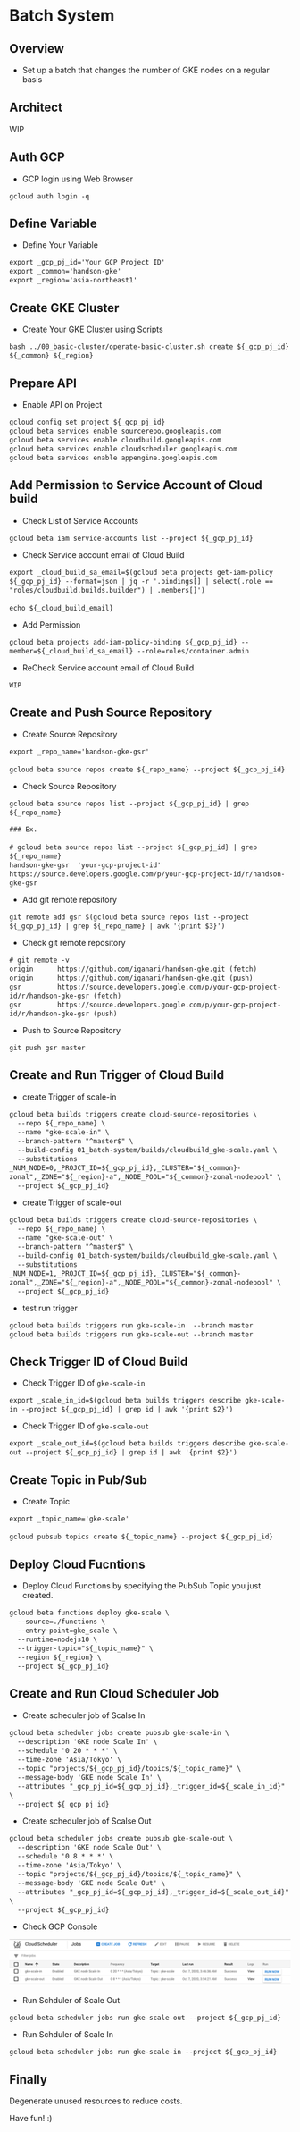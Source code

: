 # Batch System

## Overview

+ Set up a batch that changes the number of GKE nodes on a regular basis

## Architect

WIP

## Auth GCP

+ GCP login using Web Browser

```
gcloud auth login -q
```

## Define Variable

+ Define Your Variable

```
export _gcp_pj_id='Your GCP Project ID'
export _common='handson-gke'
export _region='asia-northeast1'
```

## Create GKE Cluster

+ Create Your GKE Cluster using Scripts

```
bash ../00_basic-cluster/operate-basic-cluster.sh create ${_gcp_pj_id} ${_common} ${_region}
```

## Prepare API

+ Enable API on Project

```
gcloud config set project ${_gcp_pj_id}
gcloud beta services enable sourcerepo.googleapis.com
gcloud beta services enable cloudbuild.googleapis.com
gcloud beta services enable cloudscheduler.googleapis.com
gcloud beta services enable appengine.googleapis.com
```

## Add Permission to Service Account of Cloud build

+ Check List of Service Accounts

```
gcloud beta iam service-accounts list --project ${_gcp_pj_id}
```

+ Check Service account email of Cloud Build

```
export _cloud_build_sa_email=$(gcloud beta projects get-iam-policy ${_gcp_pj_id} --format=json | jq -r '.bindings[] | select(.role == "roles/cloudbuild.builds.builder") | .members[]')

echo ${_cloud_build_email}
```

+ Add Permission

```
gcloud beta projects add-iam-policy-binding ${_gcp_pj_id} --member=${_cloud_build_sa_email} --role=roles/container.admin
```

+ ReCheck Service account email of Cloud Build

```
WIP
```

## Create and Push Source Repository

+ Create Source Repository

```
export _repo_name='handson-gke-gsr'

gcloud beta source repos create ${_repo_name} --project ${_gcp_pj_id}
```

+ Check Source Repository

```
gcloud beta source repos list --project ${_gcp_pj_id} | grep ${_repo_name}
```
```
### Ex.

# gcloud beta source repos list --project ${_gcp_pj_id} | grep ${_repo_name}
handson-gke-gsr  'your-gcp-project-id'  https://source.developers.google.com/p/your-gcp-project-id/r/handson-gke-gsr
```

+ Add git remote repository

```
git remote add gsr $(gcloud beta source repos list --project ${_gcp_pj_id} | grep ${_repo_name} | awk '{print $3}')
```

+ Check git remote repository

```
# git remote -v
origin      https://github.com/iganari/handson-gke.git (fetch)
origin      https://github.com/iganari/handson-gke.git (push)
gsr         https://source.developers.google.com/p/your-gcp-project-id/r/handson-gke-gsr (fetch)
gsr         https://source.developers.google.com/p/your-gcp-project-id/r/handson-gke-gsr (push)
```

+ Push to Source Repository

```
git push gsr master
```

## Create and Run Trigger of Cloud Build

+ create Trigger of scale-in 

```
gcloud beta builds triggers create cloud-source-repositories \
  --repo ${_repo_name} \
  --name "gke-scale-in" \
  --branch-pattern "^master$" \
  --build-config 01_batch-system/builds/cloudbuild_gke-scale.yaml \
  --substitutions _NUM_NODE=0,_PROJCT_ID=${_gcp_pj_id},_CLUSTER="${_common}-zonal",_ZONE="${_region}-a",_NODE_POOL="${_common}-zonal-nodepool" \
  --project ${_gcp_pj_id}
```

+ create Trigger of scale-out 

```
gcloud beta builds triggers create cloud-source-repositories \
  --repo ${_repo_name} \
  --name "gke-scale-out" \
  --branch-pattern "^master$" \
  --build-config 01_batch-system/builds/cloudbuild_gke-scale.yaml \
  --substitutions _NUM_NODE=1,_PROJCT_ID=${_gcp_pj_id},_CLUSTER="${_common}-zonal",_ZONE="${_region}-a",_NODE_POOL="${_common}-zonal-nodepool" \
  --project ${_gcp_pj_id}
```

+ test run trigger

```
gcloud beta builds triggers run gke-scale-in  --branch master
gcloud beta builds triggers run gke-scale-out --branch master
```

## Check Trigger ID of Cloud Build

+ Check Trigger ID of `gke-scale-in`

```
export _scale_in_id=$(gcloud beta builds triggers describe gke-scale-in --project ${_gcp_pj_id} | grep id | awk '{print $2}')
```

+ Check Trigger ID of  `gke-scale-out`

```
export _scale_out_id=$(gcloud beta builds triggers describe gke-scale-out --project ${_gcp_pj_id} | grep id | awk '{print $2}')
```

## Create Topic in Pub/Sub

+ Create Topic

```
export _topic_name='gke-scale'

gcloud pubsub topics create ${_topic_name} --project ${_gcp_pj_id}
```

## Deploy Cloud Fucntions

+ Deploy Cloud Functions by specifying the PubSub Topic you just created.

```
gcloud beta functions deploy gke-scale \
  --source=./functions \
  --entry-point=gke_scale \
  --runtime=nodejs10 \
  --trigger-topic="${_topic_name}" \
  --region ${_region} \
  --project ${_gcp_pj_id}
```

## Create and Run Cloud Scheduler Job

+ Create scheduler job of Scalse In

```
gcloud beta scheduler jobs create pubsub gke-scale-in \
  --description 'GKE node Scale In' \
  --schedule '0 20 * * *' \
  --time-zone 'Asia/Tokyo' \
  --topic "projects/${_gcp_pj_id}/topics/${_topic_name}" \
  --message-body 'GKE node Scale In' \
  --attributes "_gcp_pj_id=${_gcp_pj_id},_trigger_id=${_scale_in_id}" \
  --project ${_gcp_pj_id}
```

+ Create scheduler job of Scalse Out

```
gcloud beta scheduler jobs create pubsub gke-scale-out \
  --description 'GKE node Scale Out' \
  --schedule '0 8 * * *' \
  --time-zone 'Asia/Tokyo' \
  --topic "projects/${_gcp_pj_id}/topics/${_topic_name}" \
  --message-body 'GKE node Scale Out' \
  --attributes "_gcp_pj_id=${_gcp_pj_id},_trigger_id=${_scale_out_id}" \
  --project ${_gcp_pj_id}
```

+  Check GCP Console

![](./batch-system-01.png)


+ Run Schduler of Scale Out

```
gcloud beta scheduler jobs run gke-scale-out --project ${_gcp_pj_id}
```

+ Run Schduler of Scale In

```
gcloud beta scheduler jobs run gke-scale-in --project ${_gcp_pj_id}
```

## Finally

Degenerate unused resources to reduce costs.

Have fun! :)
